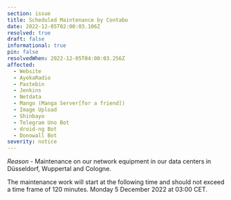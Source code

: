 ```yaml
---
section: issue
title: Scheduled Maintenance by Contabo
date: 2022-12-05T02:00:03.106Z
resolved: true
draft: false
informational: true
pin: false
resolvedWhen: 2022-12-05T04:00:03.256Z
affected:
  - Website
  - AyokaRadio
  - Pastebin
  - Jenkins
  - Netdata
  - Mango (Manga Server[for a friend])
  - Image Upload
  - Shinbayo
  - Telegram Uno Bot
  - droid-ng Bot
  - Donowall Bot
severity: notice
---
```

*Reason* - Maintenance on our network equipment in our data centers in Düsseldorf, Wuppertal and Cologne.


The maintenance work will start at the following time and should not exceed a time frame of 120 minutes.
Monday 5 December 2022 at 03:00 CET.